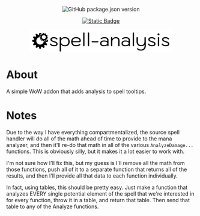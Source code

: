 [comment]: # (All my badges and shit go here.)
<div align='center'>

![GitHub package.json version](https://img.shields.io/github/package-json/v/jackindisguise/spell-analysis?style=for-the-badge&logo=npm)

[![Static Badge](https://img.shields.io/badge/GitHub-black?style=for-the-badge&logo=github)](https://github.com/jackindisguise/spell-analysis)

</div>

[comment]: # (Place-holder logo.)
<p align='center'><img src='https://raw.githubusercontent.com/jackindisguise/spell-analysis/main/logo.png'/></p>

# About
A simple WoW addon that adds analysis to spell tooltips.

# Notes
Due to the way I have everything compartmentalized, the source spell handler will do all of the math ahead of time to provide to the mana analyzer, and then it'll
re-do that math in all of the various `AnalyzeDamage...` functions. This is obviously silly, but it makes it a lot easier to work with.

I'm not sure how I'll fix this, but my guess is I'll remove all the math from those functions, push all of it to a separate function that returns all of the results, and then I'll provide all that data to each function individually.

In fact, using tables, this should be pretty easy. Just make a function that analyzes EVERY single potential element of the spell that we're interested in for every function, throw it in a table, and return that table. Then send that table to any of the Analyze functions.